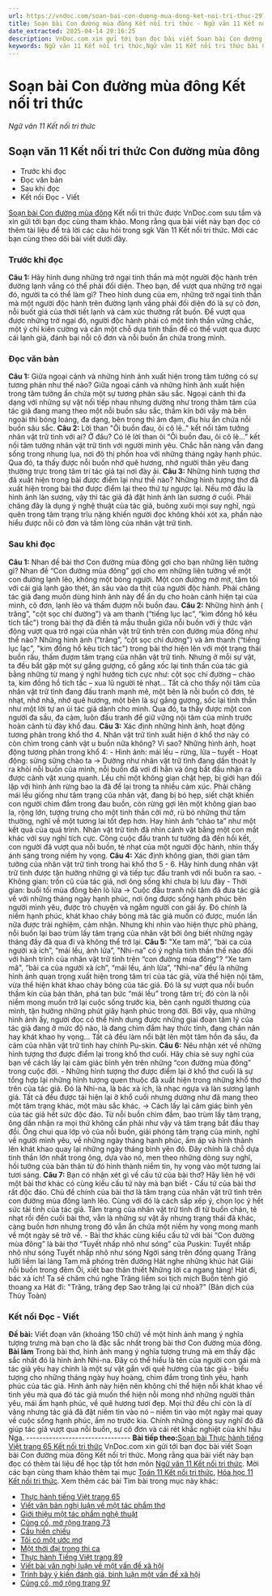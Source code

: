 ```yaml
---
url: https://vndoc.com/soan-bai-con-duong-mua-dong-ket-noi-tri-thuc-297936
title: Soạn bài Con đường mùa đông Kết nối tri thức - Ngữ văn 11 Kết nối tri thức - VnDoc.com
date_extracted: 2025-04-14 20:16:25
description: VnDoc.com xin gửi tới bạn đọc bài viết Soạn bài Con đường mùa đông Kết nối tri thức. Mời các bạn cùng tham khảo để có thêm tài liệu soạn văn 11 Kết nối tri thức nhé.
keywords: Ngữ văn 11 Kết nối tri thức,Ngữ văn 11 Kết nối tri thức bài Con đường mùa đông,Soạn văn 11 Kết nối tri thức,văn 11 kết nối tri thức,soạn văn 11 kết nối tri thức với cuộc sống,ngữ văn 11 kết nối,Soạn bài Con đường mùa đông Kết nối tri thức,Soạn bài Con đường mùa đông,con đường mùa đông,soạn văn con đường mùa đông
---
```


# Soạn bài Con đường mùa đông Kết nối tri thức
 _Ngữ văn 11 Kết nối tri thức_
## Soạn văn 11 Kết nối tri thức Con đường mùa đông
  * Trước khi đọc
  * Đọc văn bản
  * Sau khi đọc
  * Kết nối Đọc - Viết

[Soạn bài Con đường mùa đông](<https://vndoc.com/soan-bai-con-duong-mua-dong-ket-noi-tri-thuc-297936>) Kết nối tri thức được VnDoc.com sưu tầm và xin gửi tới bạn đọc cùng tham khảo. Mong rằng qua bài viết này bạn đọc có thêm tài liệu để trả lời các câu hỏi trong sgk Văn 11 Kết nối tri thức. Mời các bạn cùng theo dõi bài viết dưới đây.
### Trước khi đọc
**Câu 1:** Hãy hình dung những trở ngại tinh thần mà một người độc hành trên đường lạnh vắng có thể phải đối diện. Theo bạn, để vượt qua những trở ngại đó, người ta có thể làm gì?
Theo hình dung của em, những trở ngại tinh thần mà một người độc hành trên đường lạnh vắng phải đối diện đó là sự cô đơn, nỗi buốt giá của thời tiết lạnh và cảm xúc thường rất buồn. Để vượt qua được những trở ngại đó, người độc hành phải có một tinh thần vững chắc, một ý chí kiên cường và cần một chỗ dựa tinh thần để có thể vượt qua được cái lạnh giá, đánh bại nỗi cô đơn và nỗi buồn ẩn chứa trong mình.
### Đọc văn bản
**Câu 1:** Giữa ngoại cảnh và những hình ảnh xuất hiện trong tâm tưởng có sự tương phản như thế nào?
Giữa ngoại cảnh và những hình ảnh xuất hiện trong tâm tưởng ẩn chứa một sự tương phản sâu sắc. Ngoại cảnh thì đa dạng với những sự vật nối tiếp nhau nhưng dường như trong thâm tâm của tác giả đang mang theo một nỗi buồn sâu sắc, thầm kín bởi vậy mà bên ngoài thì bóng loáng, đa dạng, bên trong thì ảm đạm, đìu hiu ẩn chứa nỗi buồn sâu sắc.
**Câu 2:** Lời than "Ôi buồn đau, ôi cô lẻ.." kết nối tâm tưởng nhân vật trữ tình với ai? Ở đâu?
Có lẽ lời than ôi “Ôi buồn đau, ôi cô lẻ…” kết nối tâm tưởng nhân vật trữ tình với người mình yêu. Chắc hẳn nàng vẫn đang sống trong nhung lụa, nơi đô thị phồn hoa với những tháng ngày hạnh phúc. Qua đó, ta thấy được nỗi buồn nhớ quê hương, nhớ người thân yêu đang thường trực trong tâm trí tác giả tại nơi đày ải.
**Câu 3:** Những hình tượng thơ đã xuất hiện trong bài được điểm lại như thế nào?
Những hình tượng thơ đã xuất hiện trong bài thơ được điểm lại theo thứ tự ngược lại. Nếu mở đầu là hình ảnh làn sương, vậy thì tác giả đã đặt hình ảnh làn sương ở cuối. Phải chăng đây là dụng ý nghệ thuật của tác giả, buông xuôi mọi suy nghĩ, ngủ quên trong tâm trạng trĩu nặng khiến người đọc không khỏi xót xa, phần nào hiểu được nỗi cô đơn và tấm lòng của nhân vật trữ tình.
### Sau khi đọc
**Câu 1:** Nhan đề bài thơ Con đường mùa đông gợi cho bạn những liên tưởng gì?
Nhan đề “Con đường mùa đông” gợi cho em những liên tưởng về một con đường lạnh lẽo, không một bóng người. Một con đường mờ mịt, tăm tối với cái giá lạnh gào thét, ăn sâu vào da thịt của người độc hành. Phải chăng tác giả đang muốn dùng hình ảnh này để ẩn dụ cho hoàn cảnh hiện tại của mình, cô đơn, lạnh lẽo và thấm đượm nỗi buồn đau.
**Câu 2:** Những hình ảnh \( trăng”, "cột sọc chí đường”\) và am thanh \(“tiếng lục lạc”, “kìm đồng hồ kêu tích tắc"\) trong bài thợ đã điền tả mẫu thuẫn giữa nỗi buồn với ý thức vận động vượt qua trở ngại của nhân vật trữ tình trên con đường mùa đông như thể nào?
Những hình ảnh \(”trăng”, “cột sọc chỉ đường"\) và âm thanh \(“tiếng lục lạc", "kim đồng hồ kêu tích tác"\) trong bài thơ hiện lên với một trạng thái buồn rầu, thấm đượm tâm trạng của nhân vật trữ tình. Nhưng ở mỗi sự vật, ta đều bắt gặp một sự gắng gượng, cố gắng xốc lại tinh thần của tác giả bằng những từ mang ý nghĩ hướng tích cực như: cột sọc chỉ đường – chào ta, kim đồng hồ tích tắc – xua lũ người tẻ nhạt… Tất cả cho thấy nội tâm của nhân vật trữ tình đang đấu tranh mạnh mẽ, một bên là nỗi buồn cô đơn, tẻ nhạt, nhớ nhà, nhớ quê hương, một bên là sự gắng gượng, sốc lại tinh thần như một lời tự an ủi tác giả dành cho mình. Qua đó, ta thấy được một con người đa sầu, đa cảm, luôn đấu tranh để giữ vững nội tâm của mình trước hoàn cảnh tù đày khổ đau.
**Câu 3:** Xác định những hình ảnh, hoạt động tương phân trong khổ thơ 4. Nhân vật trữ tình xuất hiện ớ khổ thơ này có còn chìm trong cảnh vật u buồn nữa không? Vì sao?
Những hình ảnh, hoạt động tương phản trong khổ 4:
\- Hình ảnh: mái lều – rừng, lửa – tuyết
\- Hoạt động: sừng sững chào ta
→ Dường như nhân vật trữ tình đang dần thoát ly ra khỏi nỗi buồn của mình, nỗi buồn đã vơi đi hẳn và ông bắt đầu nhận ra được cảnh vật xung quanh. Lều chỉ một không gian chật hẹp, bị giới hạn đối lập với hình ảnh rừng bao la đã để lại trong ta nhiều cảm xúc. Phải chăng mái lều giống như tâm trạng của nhân vật, đang bị bó hẹp, siết chặt khiến con người chìm đắm trong đau buồn, còn rừng gợi lên một không gian bao la, rộng lớn, tượng trưng cho một tinh thần cởi mở, rũ bỏ những thứ tầm thường, nghĩ về một tương lai tốt đẹp hơn. Hay hình ảnh “chào ta” như một kết quả của quá trình. Nhân vật trữ tình đã nhìn cảnh vật bằng một con mắt khác với suy nghĩ tích cực. Công cuộc đấu tranh tư tưởng đã đến hồi kết, con người đã vượt qua nỗi buồn, tẻ nhạt của một người độc hành, nhìn thấy ánh sáng trong niềm hy vọng.
**Câu 4:** Xác định không gian, thời gian tâm tưởng của nhân vật trữ tình trong hai khổ thơ 5 - 6. Hãy hình dung nhân vật trữ tình được tận hưởng những gì và tiếp tục đấu tranh với nổi buồn ra sao.
\- Không gian: trốn cũ của tác giả, nơi ông sống khi chưa bị lưu đày
\- Thời gian: buổi tối mùa đông bên lò lửa
→ Cuộc đấu tranh nội tâm đã đưa tác giả về với những tháng ngày hạnh phúc, nơi ông được sống hạnh phúc bên người mình yêu, được trò chuyện và ngắm người con gái ấy. Đó chính là niềm hạnh phúc, khát khao cháy bỏng mà tác giả muốn có được, muốn lần nữa được trải nghiệm, cảm nhận. Nhưng khi nhìn vào hiện thực phũ phàng, nỗi buồn lại bao trùm lấy tâm trạng của nhân vật bởi ông biết những ngày tháng đấy đã qua đi và không thể trở lại.
**Câu 5:** "Xe tam mã”, “bài ca của người xà ích”, “mái lều, ánh lửa”, "Nhi-na” có ý nghĩa tinh thần thế nào đối với hành trình của nhân vật trữ tình trên “con đường mùa đông"?
“Xe tam mã", “bài ca của người xà ích”, “mái lều, ánh lửa”, “Nhi-na” đều là những hình ảnh quan trọng xuất hiện trong tâm trí của tác giả, vừa thể hiện nội tâm, vừa thể hiện khát khao cháy bỏng của tác giả. Đó là sự vượt qua nỗi buồn thầm kín của bản thân, phá tan bức “mái lều” trong tâm trí; đó còn là nỗi niềm mong muốn trở lại cuộc sống trước kia, bên cạnh người thương của mình, tận hưởng những phút giây hạnh phúc trong đời. Bởi vậy, qua những hình ảnh ấy, người đọc có thể hình dung được những giai đoạn tâm lý của tác giả đang ở mức độ nào, là đang chìm đắm hay thức tỉnh, đang chán nản hay khát khao hy vọng… Tất cả đều làm nổi bật lên một tâm hồn đa sầu, đa cảm của nhân vật trữ tình hay chính Pu-skin.
**Câu 6:** Nêu nhận xét về những hình tượng thơ được điểm lại trong khổ thơ cuối. Hãy chia sẻ suy nghĩ của bạn về cách lấy lại cảm giác bình yên trên những “con đường mùa đông” trong cuộc đời.
\- Những hình tượng thơ được điểm lại ở khổ thơ cuối là sự tổng hợp lại những hình tượng quen thuộc đã xuất hiện trong những khổ thơ trên của tác giả. Đó là Nhi-na, là bác xà ích, là nhạc ngựa và làn sương lạnh giá. Tất cả đều được tái hiện lại ở khổ cuối nhưng dường như đã mang theo một tâm trạng khác, một màu sắc khác.
→ Cách lấy lại cảm giác bình yên của tác giả hết sức độc đáo. Từ nỗi buồn chìm đắm, bao trùm lấy tâm trạng, ông dần nhận ra mọi thứ không cần phải như vậy và tâm trạng bắt đầu thay đổi. Ông chui qua lớp vỏ của nỗi buồn, giải phóng tâm trạng của mình, nghĩ về người mình yêu, về những ngày tháng hạnh phúc, ấm áp và hình thành lên khát khao quay lại những ngày tháng bình yên đó. Đây chính là chỗ dựa tinh thần lớn nhất trong ông, dựa vào nó, men theo những dòng suy nghĩ, hồi tưởng của bản thân từ đó hình thành niềm tin, hy vọng vào một tương lai tươi sáng.
**Câu 7:** Bạn có nhận xét gì về cấu tứ của bài thơ? Hãy liên hệ với một bài thơ khác có cùng kiếu cấu tứ này mà bạn biết
\- Cấu tứ của bài thơ rất độc đáo. Chủ đề chính của bài thơ là tâm trạng của nhân vật trữ tình trên con đường mùa đông lạnh lẽo. Cùng với đó là cách sắp xếp ý, chọn lọc ý hết sức tài tình của tác giả. Tâm trạng của nhân vật trữ tình đi từ buồn chán, tẻ nhạt rồi đến cuối bài thơ, vẫn là những sự vật ấy nhưng trạng thái đã khác, càng buồn hơn nhưng trong đó vẫn ẩn chứa một niềm hy vọng mong manh về một ngày sẽ trở về.
\- Bài thơ khác cùng kiểu cấu tứ với bài “Con đường mùa đông” là bài thơ “Tuyết nhấp nhô như sóng” của Puskin:
Tuyết nhấp nhô như sóng
Tuyết nhấp nhô như sóng
Ngời sáng trên đồng quang
Trăng lưỡi liềm lai láng
Tam mã phóng trên đường
Hát nghe những khúc hát
Giải nỗi buồn trong đêm
Ôi, xiết bao thân thiết
Những lời ca ngang tàng\!
Hát đi, bác xà ích\!
Ta sẽ chăm chú nghe
Trăng liềm soi tịch mịch
Buồn tênh gió thoang xa
Hát đi: "Trăng, trăng đẹp
Sao trăng lại cứ nhoà?"
\(Bản dịch của Thúy Toàn\)
### Kết nối Đọc - Viết
**Đề bài:** Viết đoạn văn \(khoảng 150 chữ\) về một hình ảnh mang ý nghĩa tượng trưng mà bạn cho là đặc sắc nhất trong bài thơ Con đường mùa đông.
**Bài làm**
Trong bài thơ, hình ảnh mang ý nghĩa tượng trưng mà em thấy đặc sắc nhất đó là hình ảnh Nhi-na. Đây có thể hiểu là tên của người con gái mà tác giả yêu hay chính là một sự vật gắn với quê hương của tác giả - biểu tượng cho những tháng ngày huy hoàng, chìm đắm trong tình yêu, hạnh phúc của tác giả. Hình ảnh này hiện nên không chỉ thể hiện nỗi khát khao về tình yêu mà qua đó tác giả muốn thể hiện nỗi mong nhớ những người thân yêu, mái ấm hạnh phúc, về quê hương tươi đẹp. Mọi thứ đều chỉ còn là dĩ vãng nhưng tác giả đã đặt niềm tin vào nó – niềm tin vào một ngày mai quay về cuộc sống hạnh phúc, ấm no trước kia. Chính những dòng suy nghĩ đó đã giúp tác giả vượt qua nỗi buồn, sự cô đơn và cái rét khắc nghiệt của khí hậu Nga.
\--------------------------------
**Bài tiếp theo:**[Soạn bài Thực hành tiếng Việt trang 65 Kết nối tri thức](<https://vndoc.com/soan-bai-thuc-hanh-tieng-viet-trang-65-ket-noi-tri-thuc-297938>)
VnDoc.com xin gửi tới bạn đọc bài viết Soạn bài Con đường mùa đông Kết nối tri thức. Mong rằng qua bài viết này bạn đọc có thêm tài liệu để học tập tốt hơn môn [Ngữ văn 11 Kết nối tri thức](<https://vndoc.com/ngu-van-11-ket-noi-tri-thuc>). Mời các bạn cùng tham khảo thêm tại mục [Toán 11 Kết nối tri thức](<https://vndoc.com/toan-11-ket-noi-tri-thuc>), [Hóa học 11 Kết nối tri thức](<https://vndoc.com/hoa-hoc-11-ket-noi-tri-thuc>).
Xem thêm các bài Tìm bài trong mục này khác:
  * [Thực hành tiếng Việt trang 65](</soan-bai-thuc-hanh-tieng-viet-trang-65-ket-noi-tri-thuc-297938>)
  * [Viết văn bản nghị luận về một tác phẩm thơ](</soan-bai-viet-van-ban-nghi-luan-ve-mot-tac-pham-tho-ket-noi-tri-thuc-297940>)
  * [Giới thiệu một tác phẩm nghệ thuật](</soan-bai-gioi-thieu-mot-tac-pham-nghe-thuat-ket-noi-tri-thuc-297943>)
  * [Củng cố, mở rộng trang 73](</soan-bai-cung-co-mo-rong-trang-73-ket-noi-tri-thuc-297945>)
  * [Cầu hiền chiếu](</soan-bai-cau-hien-chieu-ket-noi-tri-thuc-297947>)
  * [Tôi có một ước mơ](</soan-bai-toi-co-mot-uoc-mo-ket-noi-tri-thuc-297949>)
  * [Một thời đại trong thi ca](</soan-bai-mot-thoi-dai-trong-thi-ca-ket-noi-tri-thuc-297951>)
  * [Thực hành Tiếng Việt trang 89](</soan-bai-thuc-hanh-tieng-viet-trang-89-ket-noi-tri-thuc-297954>)
  * [Viết bài văn nghị luận về một vấn đề xã hội](</soan-bai-viet-bai-van-nghi-luan-ve-mot-van-de-xa-hoi-ket-noi-tri-thuc-297999>)
  * [Trình bày ý kiến đánh giá, bình luận một vấn đề xã hội](</soan-bai-trinh-bay-y-kien-danh-gia-binh-luan-mot-van-de-xa-hoi-ket-noi-tri-thuc-298009>)
  * [Củng cố, mở rộng trang 97](</soan-bai-cung-co-mo-rong-trang-97-ket-noi-tri-thuc-298010>)

